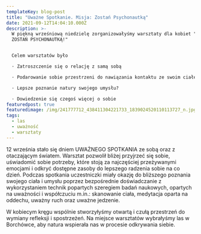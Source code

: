 ```yaml
---
templateKey: blog-post
title: "Uważne Spotkanie. Misja: Zostań Psychonautką"
date: 2021-09-12T14:04:10.000Z
description: >-
  W piękną wrześniową niedzielę zorganizowałyśmy warsztaty dla kobiet "MISJA –
  ZOSTAŃ PSYCHONAUTKĄ!"


  Celem warsztatów było

  · Zatroszczenie się o relację z samą sobą

  · Podarowanie sobie przestrzeni do nawiązania kontaktu ze swoim ciałem i emocjami

  · Lepsze poznanie natury swojego umysłu?

  · Dowiedzenie się czegoś więcej o sobie
featuredpost: true
featuredimage: /img/241777712_438411304221733_1839024520110113727_n.jpg
tags:
  - las
  - uważność
  - warsztaty
---
```

12 września stało się dniem UWAŻNEGO SPOTKANIA ze sobą oraz z otaczającym światem.
Warsztat pozwolił bliżej przyjrzeć się sobie, uświadomić sobie potrzeby, które stoją za najczęściej przeżywanymi emocjami i odkryć dostępne zasoby do lepszego radzenia sobie na co dzień. Podczas spotkania uczestniczki miały okazję do bliższego poznania swojego ciała i umysłu poprzez bezpośrednie doświadczanie z wykorzystaniem technik popartych szeregiem badań naukowych, opartych na uważności i współczuciu m.in.: skanowanie ciała, medytacja oparta na oddechu, uważny ruch oraz uważne jedzenie.

W kobiecym kręgu wspólnie stworzyłyśmy otwartą i czułą przestrzeń do wymiany refleksji i spostrzeżeń. Na miejsce warsztatów wybrałyśmy las w Borchówce, aby natura wspierała nas w procesie odkrywania siebie.